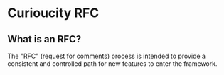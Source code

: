 # Curioucity RFC

## What is an RFC?

The "RFC" (request for comments) process is intended to provide a consistent and controlled path for new features to enter the framework.